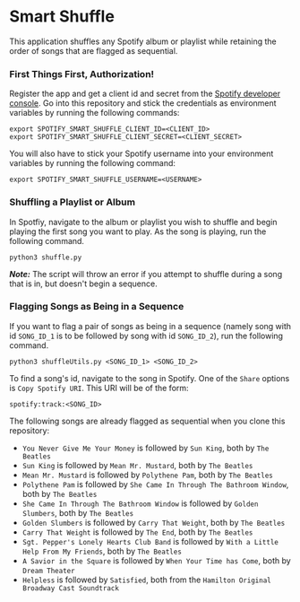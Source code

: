 # Smart Shuffle

This application shuffles any Spotify album or playlist while retaining the order of songs that are flagged as sequential.

### First Things First, Authorization!

Register the app and get a client id and secret from the [Spotify developer console](https://developer.spotify.com/dashboard).
Go into this repository and stick the credentials as environment variables by running the following commands:

```
export SPOTIFY_SMART_SHUFFLE_CLIENT_ID=<CLIENT_ID>
export SPOTIFY_SMART_SHUFFLE_CLIENT_SECRET=<CLIENT_SECRET>
```

You will also have to stick your Spotify username into your environment variables by running the following command:

```
export SPOTIFY_SMART_SHUFFLE_USERNAME=<USERNAME>
```

### Shuffling a Playlist or Album

In Spotfiy, navigate to the album or playlist you wish to shuffle and begin playing the first song you want to play. As the song is playing, run the following command.

`python3 shuffle.py`

***Note:*** The script will throw an error if you attempt to shuffle during a song that is in, but doesn't begin a sequence.

### Flagging Songs as Being in a Sequence

If you want to flag a pair of songs as being in a sequence (namely song with id `SONG_ID_1` is to be followed by song with id `SONG_ID_2`), run the following command.

`python3 shuffleUtils.py <SONG_ID_1> <SONG_ID_2>`

To find a song's id, navigate to the song in Spotify. One of the `Share` options is `Copy Spotify URI`. This URI will be of the form:

`spotify:track:<SONG_ID>`

The following songs are already flagged as sequential when you clone this repository:

* `You Never Give Me Your Money` is followed by `Sun King`, both by `The Beatles`
* `Sun King` is followed by `Mean Mr. Mustard`, both by `The Beatles`
* `Mean Mr. Mustard` is followed by `Polythene Pam`, both by `The Beatles`
* `Polythene Pam` is followed by `She Came In Through The Bathroom Window`, both by `The Beatles`
* `She Came In Through The Bathroom Window` is followed by `Golden Slumbers`, both by `The Beatles`
* `Golden Slumbers` is followed by `Carry That Weight`, both by `The Beatles`
* `Carry That Weight` is followed by `The End`, both by `The Beatles`
* `Sgt. Pepper's Lonely Hearts Club Band` is followed by `With a Little Help From My Friends`, both by `The Beatles`
* `A Savior in the Square` is followed by `When Your Time has Come`, both by `Dream Theater`
* `Helpless` is followed by `Satisfied`, both from the `Hamilton Original Broadway Cast Soundtrack`
